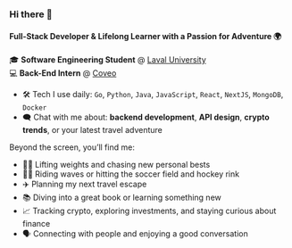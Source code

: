 ### Hi there 👋  

#### Full-Stack Developer & Lifelong Learner with a Passion for Adventure 🌍  

🎓 **Software Engineering Student** @ [Laval University](https://www.ulaval.ca/)  
💻 **Back-End Intern** @ [Coveo](https://www.coveo.com/en)  

- 🛠️ Tech I use daily: `Go`, `Python`, `Java`, `JavaScript`, `React`, `NextJS`, `MongoDB`, `Docker`  
- 🗨️ Chat with me about: **backend development**, **API design**, **crypto trends**, or your latest travel adventure  

Beyond the screen, you’ll find me:  
- 🏋️‍♂️ Lifting weights and chasing new personal bests  
- 🏄‍♂️ Riding waves or hitting the soccer field and hockey rink  
- ✈️ Planning my next travel escape  
- 📚 Diving into a great book or learning something new  
- 📈 Tracking crypto, exploring investments, and staying curious about finance  
- 🗣️ Connecting with people and enjoying a good conversation 
